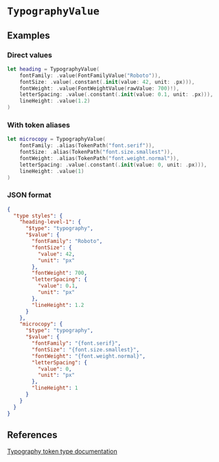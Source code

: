 # ``TypographyValue``

## Examples

### Direct values

```swift
let heading = TypographyValue(
    fontFamily: .value(FontFamilyValue("Roboto")),
    fontSize: .value(.constant(.init(value: 42, unit: .px))),
    fontWeight: .value(FontWeightValue(rawValue: 700)!),
    letterSpacing: .value(.constant(.init(value: 0.1, unit: .px))),
    lineHeight: .value(1.2)
)
```

### With token aliases

```swift
let microcopy = TypographyValue(
    fontFamily: .alias(TokenPath("font.serif")),
    fontSize: .alias(TokenPath("font.size.smallest")),
    fontWeight: .alias(TokenPath("font.weight.normal")),
    letterSpacing: .value(.constant(.init(value: 0, unit: .px))),
    lineHeight: .value(1)
)
```

### JSON format

```json
{
  "type styles": {
    "heading-level-1": {
      "$type": "typography",
      "$value": {
        "fontFamily": "Roboto",
        "fontSize": {
          "value": 42,
          "unit": "px"
        },
        "fontWeight": 700,
        "letterSpacing": {
          "value": 0.1,
          "unit": "px"
        },
        "lineHeight": 1.2
      }
    },
    "microcopy": {
      "$type": "typography",
      "$value": {
        "fontFamily": "{font.serif}",
        "fontSize": "{font.size.smallest}",
        "fontWeight": "{font.weight.normal}",
        "letterSpacing": {
          "value": 0,
          "unit": "px"
        },
        "lineHeight": 1
      }
    }
  }
}
```

## References

[Typography token type documentation](https://www.designtokens.org/tr/third-editors-draft/format/#typography)
